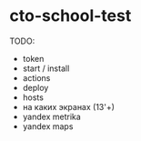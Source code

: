 # cto-school-test

TODO:
* token
* start / install
* actions
* deploy
* hosts
* на каких экранах (13'+)
* yandex metrika
* yandex maps 
